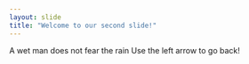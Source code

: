 ```yaml
---
layout: slide
title: "Welcome to our second slide!"
---
```

A wet man does not fear the rain
Use the left arrow to go back!
